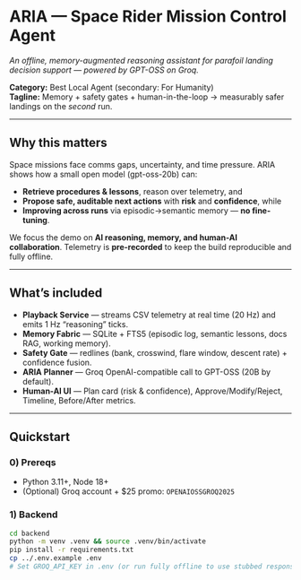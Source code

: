 # ARIA — Space Rider Mission Control Agent

*An offline, memory-augmented reasoning assistant for parafoil landing decision support — powered by GPT-OSS on Groq.*

**Category:** Best Local Agent (secondary: For Humanity)  
**Tagline:** Memory + safety gates + human-in-the-loop → measurably safer landings on the *second* run.

---

## Why this matters

Space missions face comms gaps, uncertainty, and time pressure. ARIA shows how a small open model (gpt-oss-20b) can:
- **Retrieve procedures & lessons**, reason over telemetry, and
- **Propose safe, auditable next actions** with **risk** and **confidence**, while
- **Improving across runs** via episodic→semantic memory — **no fine-tuning**.

We focus the demo on **AI reasoning, memory, and human-AI collaboration**. Telemetry is **pre-recorded** to keep the build reproducible and fully offline.

---

## What’s included

- **Playback Service** — streams CSV telemetry at real time (20 Hz) and emits 1 Hz “reasoning” ticks.
- **Memory Fabric** — SQLite + FTS5 (episodic log, semantic lessons, docs RAG, working memory).
- **Safety Gate** — redlines (bank, crosswind, flare window, descent rate) + confidence fusion.
- **ARIA Planner** — Groq OpenAI-compatible call to GPT-OSS (20B by default).
- **Human-AI UI** — Plan card (risk & confidence), Approve/Modify/Reject, Timeline, Before/After metrics.

---

## Quickstart

### 0) Prereqs
- Python 3.11+, Node 18+
- (Optional) Groq account + $25 promo: `OPENAIOSSGROQ2025`

### 1) Backend

```bash
cd backend
python -m venv .venv && source .venv/bin/activate
pip install -r requirements.txt
cp ../.env.example .env
# Set GROQ_API_KEY in .env (or run fully offline to use stubbed responses)